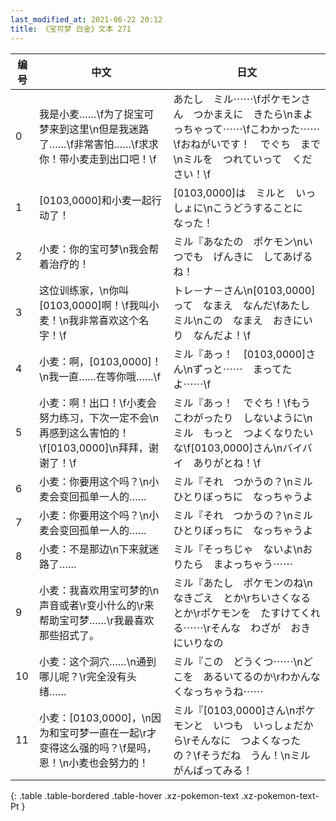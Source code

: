 ```yaml
---
last_modified_at: 2021-06-22 20:12
title: 《宝可梦 白金》文本 271
---
```

| 编号 | 中文 | 日文 |
| ---- | ---- | ---- |
| 0 | 我是小麦……\f为了捉宝可梦来到这里\n但是我迷路了……\f非常害怕……\f求求你！带小麦走到出口吧！\f | あたし　ミル⋯⋯\fポケモンさん　つかまえに　きたら\nまよっちゃって⋯⋯\fこわかった⋯⋯\fおねがいです！　でぐち　まで\nミルを　つれていって　ください！\f |
| 1 | [0103,0000]和小麦一起行动了！ | [0103,0000]は　ミルと　いっしょに\nこうどうすることに　なった！ |
| 2 | 小麦：你的宝可梦\n我会帮着治疗的！ | ミル『あなたの　ポケモン\nいつでも　げんきに　してあげるね！ |
| 3 | 这位训练家，\n你叫[0103,0000]啊！\f我叫小麦！\n我非常喜欢这个名字！\f | トレ－ナ－さん\n[0103,0000]って　なまえ　なんだ\fあたし　ミル\nこの　なまえ　おきにいり　なんだよ！\f |
| 4 | 小麦：啊，[0103,0000]！\n我一直……在等你哦……\f | ミル『あっ！　[0103,0000]さん\nずっと⋯⋯　まってたよ⋯⋯\f |
| 5 | 小麦：啊！出口！\f小麦会努力练习，下次一定不会\n再感到这么害怕的！\f[0103,0000]\n拜拜，谢谢了！\f | ミル『あっ！　でぐち！\fもう　こわがったり　しないように\nミル　もっと　つよくなりたいな\f[0103,0000]さん\nバイバイ　ありがとね！\f |
| 6 | 小麦：你要用这个吗？\n小麦会变回孤单一人的…… | ミル『それ　つかうの？\nミル　ひとりぼっちに　なっちゃうよ |
| 7 | 小麦：你要用这个吗？\n小麦会变回孤单一人的…… | ミル『それ　つかうの？\nミル　ひとりぼっちに　なっちゃうよ |
| 8 | 小麦：不是那边\n下来就迷路了…… | ミル『そっちじゃ　ないよ\nおりたら　まよっちゃう⋯⋯ |
| 9 | 小麦：我喜欢用宝可梦的\n声音或者\r变小什么的\r来帮助宝可梦……\r我最喜欢那些招式了。 | ミル『あたし　ポケモンのね\nなきごえ　とか\rちいさくなる　とか\rポケモンを　たすけてくれる⋯⋯\rそんな　わざが　おきにいりなの |
| 10 | 小麦：这个洞穴……\n通到哪儿呢？\r完全没有头绪…… | ミル『この　どうくつ⋯⋯\nどこを　あるいてるのか\rわかんなくなっちゃうね⋯⋯ |
| 11 | 小麦：[0103,0000]，\n因为和宝可梦一直在一起\r才变得这么强的吗？\f是吗，恩！\n小麦也会努力的！ | ミル『[0103,0000]さん\nポケモンと　いつも　いっしょだから\rそんなに　つよくなったの？\fそうだね　うん！\nミル　がんばってみる！ |
{: .table .table-bordered .table-hover .xz-pokemon-text .xz-pokemon-text-Pt }